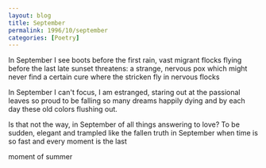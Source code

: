 ```yaml
---
layout: blog
title: September
permalink: 1996/10/september
categories: [Poetry]
---
```


  In September I see boots before
  the first rain, vast migrant flocks
  flying before the last late sunset
  threatens: a strange, nervous pox
  which might never find a certain cure
  where the stricken fly in nervous flocks
  
  In September I can't focus, I
  am estranged, staring out
  at the passional leaves so proud
  to be falling so many
  dreams happily dying and by
  each day these old colors flushing out.
  
  Is that not the way, in September
  of all things answering to
  love? To be sudden, elegant
  and trampled like the fallen truth
  in September when time is so fast
  and every moment is the last
 
  moment of summer
